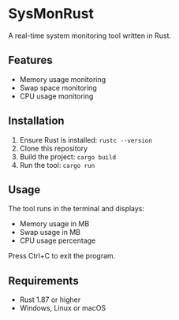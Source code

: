 # SysMonRust

A real-time system monitoring tool written in Rust.

## Features
- Memory usage monitoring
- Swap space monitoring
- CPU usage monitoring

## Installation
1. Ensure Rust is installed: `rustc --version`
2. Clone this repository
3. Build the project: `cargo build`
4. Run the tool: `cargo run`

## Usage
The tool runs in the terminal and displays:
- Memory usage in MB
- Swap usage in MB
- CPU usage percentage

Press Ctrl+C to exit the program.

## Requirements
- Rust 1.87 or higher
- Windows, Linux or macOS